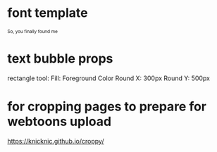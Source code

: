 
# font template

<text style="fill:#000000; letter-spacing:0; word-spacing:0; kerning:0; font-family:Anime Ace 3 BB; font-size:10; font-weight:400; font-style:normal; baseline-shift:baseline; font-stretch:normal; text-anchor:middle">
  <tspan x="150" dy="1.2em">So, you</tspan>
  <tspan x="150" dy="1.2em">finally</tspan>
  <tspan x="150" dy="1.2em">found me</tspan>
</text>

# text bubble props
rectangle tool:
  Fill: Foreground Color
  Round X: 300px
  Round Y: 500px

# for cropping pages to prepare for webtoons upload
https://knicknic.github.io/croppy/
